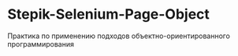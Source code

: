 # Stepik-Selenium-Page-Object
Практика по применению подходов объектно-ориентированного программирования
